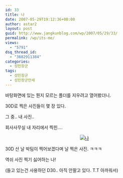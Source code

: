 ```yaml
---
id: 33
title: 나
date: 2007-05-29T19:12:36+00:00
author: astar2
layout: post
guid: http://www.jangkunblog.com/wp/2007/05/29/33/
permalink: /wp/its-me/
views:
  - "5791"
dsq_thread_id:
  - "3682911384"
categories:
  - 성민장군
tags:
  - 성민장군
  - 성민장군만세
---
```

바탕화면에 있는 뭔지 모르는 폴더를 지우려고 열어봤더니.
  
30D로 찍은 사진들이 몇 장 있다.
  
그 중.. 내 사진..
  
회사사무실 내 자리에서 찍힌&#8230;.

<p style="text-align: center;">
  <a class="no" title="나" href="http://www.jangkunblog.com/wp/wp-content/uploads/2007/10/08.jpg"><img class="aligncenter" src="http://www.jangkunblog.com/wp/wp-content/uploads/2007/10/08.jpg" alt="나" /></a>
</p>

30D 산 날 박팀이 찍어보겠다며 날 찍은 사진. ㅋㅋㅋ
  
역쉬 사진 찍기 싫어하는 나!
  
(들고 있는건 사용하던 D30.. 아직 안팔고 있다. T.T 아까워서)